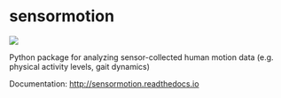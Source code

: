 # sensormotion

[<img src="https://readthedocs.org/projects/sensormotion/badge/">](http://sensormotion.readthedocs.io/)

Python package for analyzing sensor-collected human motion data (e.g. physical activity levels, gait dynamics)

Documentation: http://sensormotion.readthedocs.io